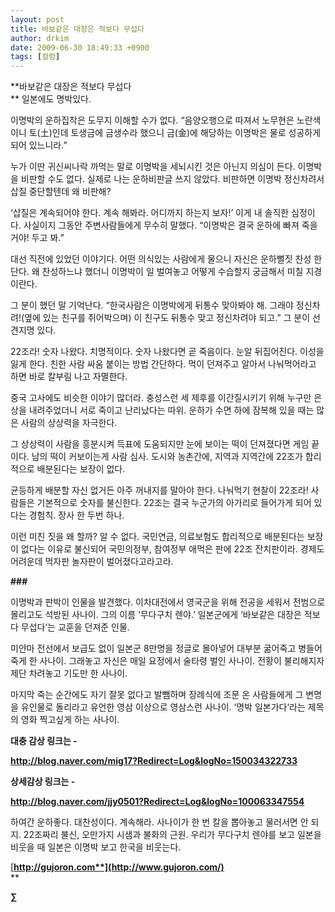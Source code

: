 ```yaml
---
layout: post
title: 바보같은 대장은 적보다 무섭다
author: drkim
date: 2009-06-30 18:49:33 +0900
tags: [컬럼]
---
```

**바보같은 대장은 적보다 무섭다   
** 일본에도 명박있다.

이명박의 운하집착은 도무지 이해할 수가 없다. “음양오행으로 따져서 노무현은 노란색이니 토(土)인데 토생금에 금생수라 했으니 금(金)에 해당하는 이명박은 물로 성공하게 되어 있느니라.” 

누가 이딴 귀신씨나락 까먹는 말로 이명박을 세뇌시킨 것은 아닌지 의심이 든다. 이명박을 비판할 수도 없다. 실제로 나는 운하비판글 쓰지 않았다. 비판하면 이명박 정신차려서 삽질 중단할텐데 왜 비판해? 

‘삽질은 계속되어야 한다. 계속 해봐라. 어디까지 하는지 보자!’ 이게 내 솔직한 심정이다. 사실이지 그동안 주변사람들에게 무수히 말했다. “이명박은 결국 운하에 빠져 죽을거야! 두고 봐.”

대선 직전에 있었던 이야기다. 어떤 의식있는 사람에게 물으니 자신은 운하뻘짓 찬성 한단다. 왜 찬성하느냐 했더니 이명박이 일 벌여놓고 어떻게 수습할지 궁금해서 미칠 지경이란다. 

그 분이 했던 말 기억난다. “한국사람은 이명박에게 뒤통수 맞아봐야 해. 그래야 정신차려!(옆에 있는 친구를 쥐어박으며) 이 친구도 뒤통수 맞고 정신차려야 되고.” 그 분이 선견지명 있다. 

22조라! 숫자 나왔다. 치명적이다. 숫자 나왔다면 곧 죽음이다. 눈알 뒤집어진다. 이성을 잃게 한다. 친한 사람 싸움 붙이는 방법 간단하다. 먹이 던져주고 알아서 나눠먹어라고 하면 바로 칼부림 나고 자멸한다. 

중국 고사에도 비슷한 이야기 많더라. 충성스런 세 제후를 이간질시키기 위해 누구만 은상을 내려주었더니 서로 죽이고 난리났다는 따위. 운하가 수면 하에 잠복해 있을 때는 많은 사람의 상상력을 자극한다.

그 상상력이 사람을 흥분시켜 득표에 도움되지만 눈에 보이는 떡이 던져졌다면 게임 끝이다. 남의 떡이 커보이는게 사람 심사. 도시와 농촌간에, 지역과 지역간에 22조가 합리적으로 배분된다는 보장이 없다. 

균등하게 배분할 자신 없거든 아주 꺼내지를 말아야 한다. 나눠먹기 현찰이 22조라! 사람들은 기본적으로 숫자를 불신한다. 22조는 결국 누군가의 아가리로 들어가게 되어 있다는 경험칙. 장사 한 두번 하나.

이런 미친 짓을 왜 할까? 알 수 없다. 국민연금, 의료보험도 합리적으로 배분된다는 보장이 없다는 이유로 불신되어 국민의정부, 참여정부 애먹은 판에 22조 잔치판이라. 경제도 어려운데 먹자판 놀자판이 벌어졌다고라고라.

**###**

이명박과 판박이 인물을 발견했다. 이차대전에서 영국군을 위해 전공을 세워서 전범으로 몰리고도 석방된 사나이. 그의 이름 ‘무다구치 렌야.’ 일본군에게 ‘바보같은 대장은 적보다 무섭다’는 교훈을 던져준 인물.

미얀마 전선에서 보급도 없이 일본군 8만명을 정글로 몰아넣어 대부분 굶어죽고 병들어죽게 한 사나이. 그래놓고 자신은 매일 요정에서 술타령 벌인 사나이. 전황이 불리해지자 제단 차려놓고 기도만 한 사나이.

마지막 죽는 순간에도 자기 잘못 없다고 발뺌하며 장례식에 조문 온 사람들에게 그 변명을 유인물로 돌리라고 유언한 영삼 이상으로 영삼스런 사나이. ‘명박 일본가다’라는 제목의 영화 찍고싶게 하는 사나이.

**대충 감상 링크는 -**

**http://blog.naver.com/mig17?Redirect=Log&logNo=150034322733**

**상세감상 링크는 -**

**http://blog.naver.com/jjy0501?Redirect=Log&logNo=100063347554**

하여간 운하좋다. 대찬성이다. 계속해라. 사나이가 한 번 칼을 뽑아놓고 물러서면 안 되지. 22조짜리 불신, 오만가지 시샘과 불화의 근원. 우리가 무다구치 렌야를 보고 일본을 비웃을 때 일본은 이명박 보고 한국을 비웃는다.

[**http://gujoron.com**](http://www.gujoron.com/)**  
** 

**∑**